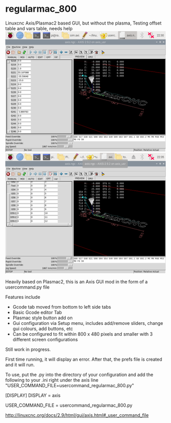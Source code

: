 # regularmac_800
Linuxcnc Axis/Plasmac2 based GUI, but without the plasma, Testing offset table and vars table, needs help
<img src="/20241027_22h30m51s_grim.png" >
<img src="/20241027_22h35m50s_grim.png" >



Heavily based on Plasmac2, this is an Axis GUI mod in the form of a usercommand.py file

Features include

- Gcode tab moved from bottom to left side tabs
- Basic Gcode editor Tab
- Plasmac style button add on
- Gui configuration via Setup menu, includes add/remove sliders, change gui colours, add buttons, etc
- Can be configured to fit within 800 x 480 pixels and smaller with 3 different screen configurations 

Still work in progress.

First time running, it will display an error. After that, the prefs file is created and it will run. 

To use, put the .py into the directory of your configuration and add the following to your .ini right under the axis line 
"USER_COMMAND_FILE=usercommand_regularmac_800.py"

[DISPLAY]
DISPLAY = axis

USER_COMMAND_FILE = usercommand_regularmac_800.py

http://linuxcnc.org/docs/2.9/html/gui/axis.html#_user_command_file
